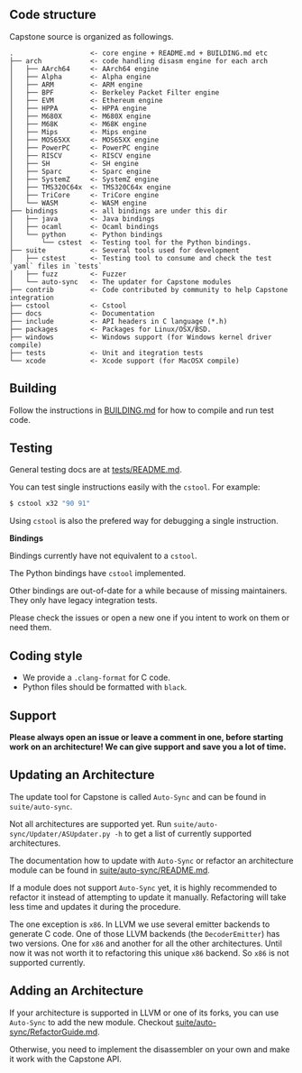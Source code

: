 Code structure
--------------

Capstone source is organized as followings.

```
.                   <- core engine + README.md + BUILDING.md etc
├── arch            <- code handling disasm engine for each arch
│   ├── AArch64     <- AArch64 engine
│   ├── Alpha       <- Alpha engine
│   ├── ARM         <- ARM engine
│   ├── BPF         <- Berkeley Packet Filter engine
│   ├── EVM         <- Ethereum engine
│   ├── HPPA        <- HPPA engine
│   ├── M680X       <- M680X engine
│   ├── M68K        <- M68K engine
│   ├── Mips        <- Mips engine
│   ├── MOS65XX     <- MOS65XX engine
│   ├── PowerPC     <- PowerPC engine
│   ├── RISCV       <- RISCV engine
│   ├── SH          <- SH engine
│   ├── Sparc       <- Sparc engine
│   ├── SystemZ     <- SystemZ engine
│   ├── TMS320C64x  <- TMS320C64x engine
│   ├── TriCore     <- TriCore engine
│   └── WASM        <- WASM engine
├── bindings        <- all bindings are under this dir
│   ├── java        <- Java bindings
│   ├── ocaml       <- Ocaml bindings
│   └── python      <- Python bindings
│       └── cstest  <- Testing tool for the Python bindings.
├── suite           <- Several tools used for development
│   ├── cstest      <- Testing tool to consume and check the test `yaml` files in `tests`
│   ├── fuzz        <- Fuzzer
│   └── auto-sync   <- The updater for Capstone modules
├── contrib         <- Code contributed by community to help Capstone integration
├── cstool          <- Cstool
├── docs            <- Documentation
├── include         <- API headers in C language (*.h)
├── packages        <- Packages for Linux/OSX/BSD.
├── windows         <- Windows support (for Windows kernel driver compile)
├── tests           <- Unit and itegration tests
└── xcode           <- Xcode support (for MacOSX compile)
```

Building
--------

Follow the instructions in [BUILDING.md](BUILDING.md) for how to compile and run test code.

Testing
-------

General testing docs are at [tests/README.md](tests/README.md).

You can test single instructions easily with the `cstool`.
For example:

```bash
$ cstool x32 "90 91"
```

Using `cstool` is also the prefered way for debugging a single instruction.

**Bindings**

Bindings currently have not equivalent to a `cstool`.

The Python bindings have `cstool` implemented.

Other bindings are out-of-date for a while because of missing maintainers.
They only have legacy integration tests.

Please check the issues or open a new one if you intent to work on them or need them.

Coding style
------------
- We provide a `.clang-format` for C code.
- Python files should be formatted with `black`.

Support
-------

**Please always open an issue or leave a comment in one, before starting work on an architecture! We can give support and save you a lot of time.**

Updating an Architecture
------------------------

The update tool for Capstone is called `Auto-Sync` and can be found in `suite/auto-sync`.

Not all architectures are supported yet.
Run `suite/auto-sync/Updater/ASUpdater.py -h` to get a list of currently supported architectures.

The documentation how to update with `Auto-Sync` or refactor an architecture module
can be found in [suite/auto-sync/README.md](suite/auto-sync/README.md).

If a module does not support `Auto-Sync` yet, it is highly recommended to refactor it
instead of attempting to update it manually.
Refactoring will take less time and updates it during the procedure.

The one exception is `x86`. In LLVM we use several emitter backends to generate C code.
One of those LLVM backends (the `DecoderEmitter`) has two versions.
One for `x86` and another for all the other architectures.
Until now it was not worth it to refactoring this unique `x86` backend. So `x86` is not
supported currently.

Adding an Architecture
----------------------

If your architecture is supported in LLVM or one of its forks, you can use `Auto-Sync` to
add the new module.
Checkout [suite/auto-sync/RefactorGuide.md](suite/auto-sync/RefactorGuide.md).

Otherwise, you need to implement the disassembler on your own and make it work with the Capstone API.
